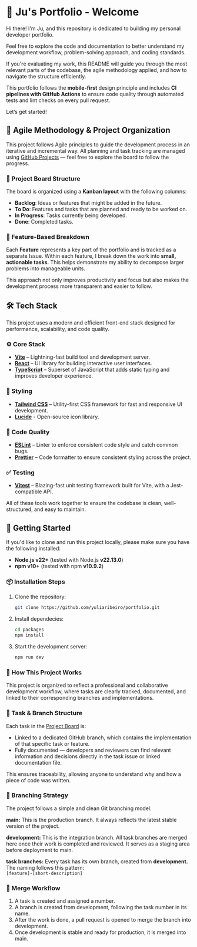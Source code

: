 # 🌱 Ju's Portfolio - Welcome

Hi there! I'm Ju, and this repository is dedicated to building my personal developer portfolio.

Feel free to explore the code and documentation to better understand my development workflow, problem-solving approach, and coding standards.

If you're evaluating my work, this README will guide you through the most relevant parts of the codebase, the agile methodology applied, and how to navigate the structure efficiently.

This portfolio follows the **mobile-first** design principle and includes **CI pipelines with GitHub Actions** to ensure code quality through automated tests and lint checks on every pull request.

Let’s get started!

## 📌 Agile Methodology & Project Organization
This project follows Agile principles to guide the development process in an iterative and incremental way. All planning and task tracking are managed using [GitHub Projects](https://github.com/users/yuliaribeiro/projects/3) — feel free to explore the board to follow the progress.


### 🧠 Project Board Structure

The board is organized using a **Kanban layout** with the following columns:
- **Backlog**: Ideas or features that might be added in the future.
- **To Do**: Features and tasks that are planned and ready to be worked on.
- **In Progress**: Tasks currently being developed.
- **Done**: Completed tasks.


### 🧩 Feature-Based Breakdown

Each **Feature** represents a key part of the portfolio and is tracked as a separate Issue. Within each feature, I break down the work into **small, actionable tasks**. This helps demonstrate my ability to decompose larger problems into manageable units.

This approach not only improves productivity and focus but also makes the development process more transparent and easier to follow.

## 🛠️ Tech Stack

This project uses a modern and efficient front-end stack designed for performance, scalability, and code quality.

### ⚙️ Core Stack
- **[Vite](https://vitejs.dev/)** – Lightning-fast build tool and development server.
- **[React](https://reactjs.org/)** – UI library for building interactive user interfaces.
- **[TypeScript](https://www.typescriptlang.org/)** – Superset of JavaScript that adds static typing and improves developer experience.

### 🎨 Styling
- **[Tailwind CSS](https://tailwindcss.com/)** – Utility-first CSS framework for fast and responsive UI development.
- **[Lucide](https://lucide.dev/)** - Open-source icon library.

### 🧹 Code Quality
- **[ESLint](https://eslint.org/)** – Linter to enforce consistent code style and catch common bugs.
- **[Prettier](https://prettier.io/)** – Code formatter to ensure consistent styling across the project.

### ✅ Testing
- **[Vitest](https://vitest.dev/)** – Blazing-fast unit testing framework built for Vite, with a Jest-compatible API.

All of these tools work together to ensure the codebase is clean, well-structured, and easy to maintain.

## 🚀 Getting Started

If you'd like to clone and run this project locally, please make sure you have the following installed:

- **Node.js v22+** (tested with Node.js **v22.13.0**)
- **npm v10+** (tested with npm **v10.9.2**)

### 📦 Installation Steps

1. Clone the repository:
   ```bash
   git clone https://github.com/yuliaribeiro/portfolio.git
   
2. Install dependecies:
   ```bash
   cd packages
   npm install

3. Start the development server:
   ```bash
   npm run dev
   

### 🧠 How This Project Works
This project is organized to reflect a professional and collaborative development workflow, where tasks are clearly tracked, documented, and linked to their corresponding branches and implementations.

### 📌 Task & Branch Structure
Each task in the [Project Board](https://github.com/users/yuliaribeiro/projects/3) is:

* Linked to a dedicated GitHub branch, which contains the implementation of that specific task or feature.
* Fully documented — developers and reviewers can find relevant information and decisions directly in the task issue or linked documentation file.

This ensures traceability, allowing anyone to understand why and how a piece of code was written.


### 🌿 Branching Strategy
The project follows a simple and clean Git branching model:

**main:**
This is the production branch. It always reflects the latest stable version of the project.

**development:**
This is the integration branch. All task branches are merged here once their work is completed and reviewed.
It serves as a staging area before deployment to main.

**task branches:**
Every task has its own branch, created from **development.** The naming follows this pattern:
<br />
`[feature]-[short-description]`

### 🔁 Merge Workflow
1. A task is created and assigned a number.
2. A branch is created from development, following the task number in its name.
3. After the work is done, a pull request is opened to merge the branch into development.
4. Once development is stable and ready for production, it is merged into main.
